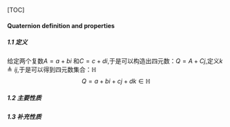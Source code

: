 [TOC]

#### Quaternion definition and properties 

##### 1.1 定义

给定两个复数$A=a+bi$ 和$C = c+di$,于是可以构造出四元数：$Q=A+Cj$,定义$k \triangleq ij$,于是可以得到四元数集合：$\mathbb{H}$ 
$$
Q=a+b i+c j+d k \in \mathbb{H}
$$

##### 1.2 主要性质

##### 1.3 补充性质
